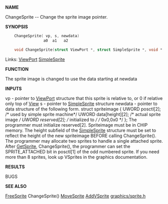 
**NAME**

ChangeSprite -- Change the sprite image pointer.

**SYNOPSIS**

```c
    ChangeSprite( vp, s, newdata)
                 a0  a1   a2

    void ChangeSprite(struct ViewPort *, struct SimpleSprite *, void * )

```
Links: [ViewPort](_OOBX) [SimpleSprite](_OOCU) 

**FUNCTION**

The sprite image is changed to use the data starting at newdata

**INPUTS**

vp - pointer to [ViewPort](_OOBX) structure that this sprite is
relative to,  or 0 if relative only top of [View](_OOBX)
s - pointer to [SimpleSprite](_OOCU) structure
newdata - pointer to data structure of the following form.
struct spriteimage
{
UWORD    posctl[2]; /* used by simple sprite machine*/
UWORD    data[height][2];   /* actual sprite image */
UWORD    reserved[2];       /* initialized to */
/*  0x0,0x0 */
};
The programmer must initialize reserved[2].  Spriteimage must be
in CHIP memory. The height subfield of the [SimpleSprite](_OOCU) structure
must be set to reflect the height of the new spriteimage BEFORE
calling ChangeSprite(). The programmer may allocate two sprites to
handle a single attached sprite.  After [GetSprite](GetSprite), ChangeSprite(),
the programmer can set the SPRITE_ATTACHED bit in posctl[1] of the
odd numbered sprite.
If you need more than 8 sprites, look up VSprites in the
graphics documentation.

**RESULTS**


BUGS

**SEE ALSO**

[FreeSprite](FreeSprite) ChangeSprite() [MoveSprite](MoveSprite) [AddVSprite](AddVSprite) [graphics/sprite.h](_OOCU)
